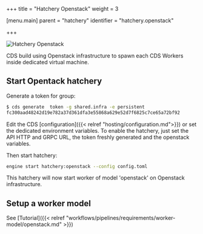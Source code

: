 +++
title = "Hatchery Openstack"
weight = 3

[menu.main]
parent = "hatchery"
identifier = "hatchery.openstack"

+++

![Hatchery Openstack](/images/hatchery.openstack.png)

CDS build using Openstack infrastructure to spawn each CDS Workers inside dedicated virtual machine.

## Start Opentack hatchery

Generate a token for group:

```bash
$ cds generate  token -g shared.infra -e persistent
fc300aad48242d19e782a37d361dfa3e55868a629e52d7f6825c7ce65a72bf92
```

Edit the CDS [configuration]({{< relref "hosting/configuration.md">}}) or set the dedicated environment variables. To enable the hatchery, just set the API HTTP and GRPC URL, the token freshly generated and the openstack variables.

Then start hatchery:

```bash
engine start hatchery:openstack --config config.toml
```

This hatchery will now start worker of model 'openstack' on Openstack infrastructure.

## Setup a worker model

See [Tutorial]({{< relref "workflows/pipelines/requirements/worker-model/openstack.md" >}})
